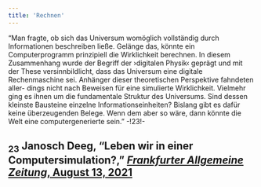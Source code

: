 ```yaml
---
title: 'Rechnen'
---
```


“Man fragte, ob sich das Universum womöglich vollständig durch Informationen beschreiben ließe. Gelänge das, könnte ein Computerprogramm prinzipiell die Wirklichkeit berechnen. In diesem Zusammenhang wurde der Begriff der ›digitalen Physik‹ geprägt und mit der These versinnbildlicht, dass das Universum eine digitale Rechenmaschine sei. Anhänger dieser theoretischen Perspektive fahndeten aller- dings nicht nach Beweisen für eine simulierte Wirklichkeit. Vielmehr ging es ihnen um die fundamentale Struktur des Universums. Sind dessen kleinste Bausteine einzelne Informationseinheiten? Bislang gibt es dafür keine überzeugenden Belege. Wenn dem aber so wäre, dann könnte die Welt eine computergenerierte sein.” -!23!-

## <sub class="subscript">**23**</sub> Janosch Deeg, “Leben wir in einer Computersimulation?,” [_Frankfurter Allgemeine Zeitung_, August 13, 2021](https://www.faz.net/-ijr-aemc2)
